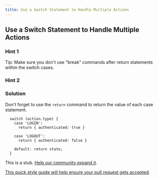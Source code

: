 ```yaml
---
title: Use a Switch Statement to Handle Multiple Actions
---
```

## Use a Switch Statement to Handle Multiple Actions

### Hint 1
Tip: Make sure you don't use "break" commands after return statements within the switch cases.


### Hint 2
### Solution
Don't forget to use the ````return```` command to return the value of each case statement.

````
  switch (action.type) {
    case 'LOGIN':
      return { authenticated: true }

    case 'LOGOUT':
      return { authenticated: false }

    default: return state;
  }
````

This is a stub. <a href='https://github.com/freecodecamp/guides/tree/master/src/pages/certifications/front-end-libraries/redux/use-a-switch-statement-to-handle-multiple-actions/index.md' target='_blank' rel='nofollow'>Help our community expand it</a>.

<a href='https://github.com/freecodecamp/guides/blob/master/README.md' target='_blank' rel='nofollow'>This quick style guide will help ensure your pull request gets accepted</a>.

<!-- The article goes here, in GitHub-flavored Markdown. Feel free to add YouTube videos, images, and CodePen/JSBin embeds  -->
